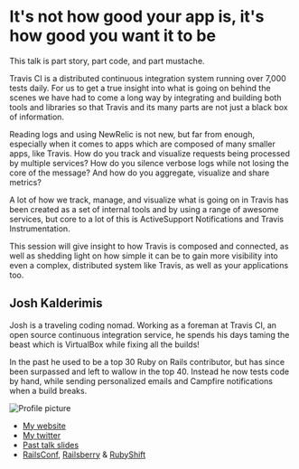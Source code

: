 # It's not how good your app is, it's how good you want it to be

This talk is part story, part code, and part mustache.

Travis CI is a distributed continuous integration system running over 7,000 tests daily. For us to get a true insight into what is going on behind the scenes we have had to come a long way by integrating and building both tools and libraries so that Travis and its many parts are not just a black box of information.

Reading logs and using NewRelic is not new, but far from enough, especially when it comes to apps which are composed of many smaller apps, like Travis. How do you track and visualize requests being processed by multiple services? How do you silence verbose logs while not losing the core of the message? And how do you aggregate, visualize and share metrics?

A lot of how we track, manage, and visualize what is going on in Travis has been created as a set of internal tools and by using a range of awesome services, but core to a lot of this is ActiveSupport Notifications and Travis Instrumentation.

This session will give insight to how Travis is composed and connected, as well as shedding light on how simple it can be to gain more visibility into even a complex, distributed system like Travis, as well as your applications too.

## Josh Kalderimis

Josh is a traveling coding nomad. Working as a foreman at Travis CI, an open source continuous integration service, he spends his days taming the beast which is VirtualBox while fixing all the builds!

In the past he used to be a top 30 Ruby on Rails contributor, but has since been surpassed and left to wallow in the top 40. Instead he now tests code by hand, while sending personalized emails and Campfire notifications when a build breaks.


![Profile picture](https://raw.github.com/joshk/rubyconfau-2013-cfp/master/josh_kalderimis-its_not_how_good_your_app_is_its_how_good_you_want_it_to_be/profile_picture.jpg)

- [My website](http://travis-ci.org)
- [My twitter](https://twitter.com/j2h)
- [Past talk slides](http://speakerdeck.com/u/joshk)
- [RailsConf](http://www.youtube.com/watch?v=huFeH5BRhUo), [Railsberry](http://www.youtube.com/watch?v=F8Hq6ga7vH8) & [RubyShift](http://www.youtube.com/watch?v=XvuNNxSJUpQ)
